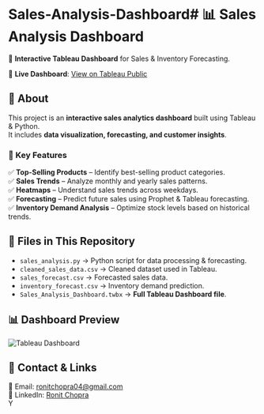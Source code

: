 # Sales-Analysis-Dashboard# 📊 Sales Analysis Dashboard

🚀 **Interactive Tableau Dashboard** for Sales & Inventory Forecasting.

🔗 **Live Dashboard**: [View on Tableau Public](https://public.tableau.com/views/Sales_Analysis_Dashboard_17423552863690/Dashboard1?:language=en-US&publish=yes&:sid=&:redirect=auth&:display_count=n&:origin=viz_share_link)

## **📌 About**
This project is an **interactive sales analytics dashboard** built using Tableau & Python.  
It includes **data visualization, forecasting, and customer insights**.

### **🔹 Key Features**
✅ **Top-Selling Products** – Identify best-selling product categories.  
✅ **Sales Trends** – Analyze monthly and yearly sales patterns.  
✅ **Heatmaps** – Understand sales trends across weekdays.  
✅ **Forecasting** – Predict future sales using Prophet & Tableau forecasting.  
✅ **Inventory Demand Analysis** – Optimize stock levels based on historical trends.

## **📁 Files in This Repository**
- `sales_analysis.py` → Python script for data processing & forecasting.
- `cleaned_sales_data.csv` → Cleaned dataset used in Tableau.
- `sales_forecast.csv` → Forecasted sales data.
- `inventory_forecast.csv` → Inventory demand prediction.
- `Sales_Analysis_Dashboard.twbx` → **Full Tableau Dashboard file**.

## **📊 Dashboard Preview**
![Tableau Dashboard](https://public.tableau.com/thumb.jpg)  

## **👤 Contact & Links**
📧 Email: [ronitchopra04@gmail.com](mailto:ronitchopra04@gmail.com)  
🔗 LinkedIn: [Ronit Chopra](https://ca.linkedin.com/in/ronit-chopra-2799332b1)  
Y
